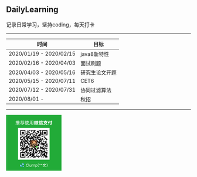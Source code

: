 ## DailyLearning
记录日常学习，坚持coding，每天打卡

---
时间  |   目标
------|------  
2020/01/19 - 2020/02/15		| java8新特性  
2020/02/16 - 2020/04/03		| 面试刷题  
2020/04/03 - 2020/05/16		| 研究生论文开题  
2020/05/15 - 2020/07/11		| CET6  
2020/07/12 - 2020/07/31		| 协同过滤算法
2020/08/01 - 				| 秋招


---

<img src="https://raw.githubusercontent.com/zzw-echo/DailyLearning/master/src/main/resources/images/WeChat001A.png" 
width = "30%" alt="wechat">  



